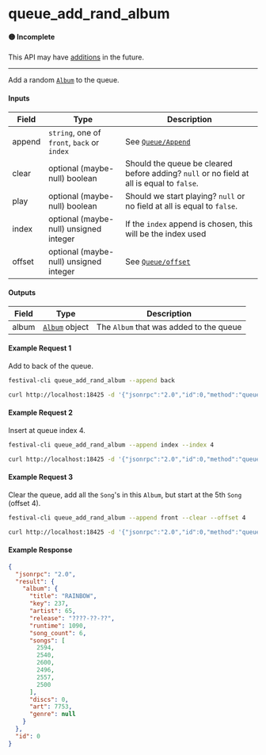 # queue_add_rand_album

#### 🟡 Incomplete
This API may have [additions](/api-stability/marker.md) in the future.

---

Add a random [`Album`](/common-objects/album.md) to the queue.

#### Inputs

| Field  | Type                                        | Description |
|--------|---------------------------------------------|-------------|
| append | `string`, one of `front`, `back` or `index` | See [`Queue/Append`](/json-rpc/queue/queue.md#append)
| clear  | optional (maybe-null) boolean               | Should the queue be cleared before adding? `null` or no field at all is equal to `false`.
| play   | optional (maybe-null) boolean               | Should we start playing? `null` or no field at all is equal to `false`.
| index  | optional (maybe-null) unsigned integer      | If the `index` append is chosen, this will be the index used
| offset | optional (maybe-null) unsigned integer      | See [`Queue/offset`](/json-rpc/queue/queue.md#offset)

#### Outputs
| Field         | Type                                       | Description |
|---------------|--------------------------------------------|-------------|
| album         | [`Album`](/common-objects/album.md) object | The `Album` that was added to the queue

#### Example Request 1
Add to back of the queue.
```bash
festival-cli queue_add_rand_album --append back
```
```bash
curl http://localhost:18425 -d '{"jsonrpc":"2.0","id":0,"method":"queue_add_rand_album","params":{"append":"back"}}'
```

#### Example Request 2
Insert at queue index 4.
```bash
festival-cli queue_add_rand_album --append index --index 4
```
```bash
curl http://localhost:18425 -d '{"jsonrpc":"2.0","id":0,"method":"queue_add_rand_album","params":{"append":"index","index":4}}'
```

#### Example Request 3
Clear the queue, add all the `Song`'s in this `Album`, but start at the 5th `Song` (offset 4).
```bash
festival-cli queue_add_rand_album --append front --clear --offset 4
```
```bash
curl http://localhost:18425 -d '{"jsonrpc":"2.0","id":0,"method":"queue_add_rand_album","params":{"append":"front","clear":true,"offset":4}}'
```

#### Example Response
```json
{
  "jsonrpc": "2.0",
  "result": {
    "album": {
      "title": "RAINBOW",
      "key": 237,
      "artist": 65,
      "release": "????-??-??",
      "runtime": 1090,
      "song_count": 6,
      "songs": [
        2594,
        2540,
        2600,
        2496,
        2557,
        2500
      ],
      "discs": 0,
      "art": 7753,
      "genre": null
    }
  },
  "id": 0
}
```
